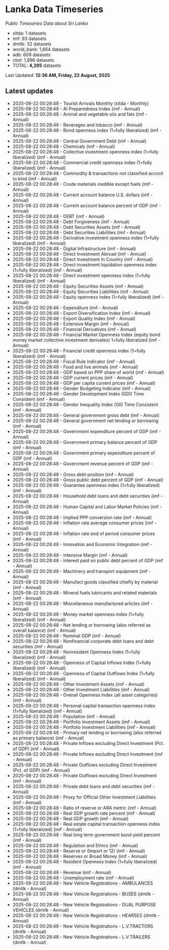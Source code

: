 # Lanka Data Timeseries
*Public Timeseries Data about Sri Lanka*

* sltda: 1 datasets
* imf: 93 datasets
* dmtlk: 32 datasets
* world_bank: 1,664 datasets
* adb: 609 datasets
* cbsl: 1,896 datasets
* TOTAL: **4,295** datasets

Last Updated: **12:36 AM, Friday, 22 August, 2025**

## Latest updates

* 2025-08-22 00:28:48 - Tourist Arrivals Monthly (sltda - Monthly)
* 2025-08-22 00:28:48 - AI Preparedness Index (imf - Annual)
* 2025-08-22 00:28:48 - Animal and vegetable oils and fats (imf - Annual)
* 2025-08-22 00:28:48 - Beverages and tobacco (imf - Annual)
* 2025-08-22 00:28:48 - Bond openness index (1=fully liberalized) (imf - Annual)
* 2025-08-22 00:28:48 - Central Government Debt (imf - Annual)
* 2025-08-22 00:28:48 - Chemicals (imf - Annual)
* 2025-08-22 00:28:48 - Collective investment openness index (1=fully liberalized) (imf - Annual)
* 2025-08-22 00:28:48 - Commercial credit openness index (1=fully liberalized) (imf - Annual)
* 2025-08-22 00:28:48 - Commodity & transactions not classified accord to kind (imf - Annual)
* 2025-08-22 00:28:48 - Crude materials inedible except fuels (imf - Annual)
* 2025-08-22 00:28:48 - Current account balance U.S. dollars (imf - Annual)
* 2025-08-22 00:28:48 - Current account balance percent of GDP (imf - Annual)
* 2025-08-22 00:28:48 - DEBT (imf - Annual)
* 2025-08-22 00:28:48 - Debt Forgiveness (imf - Annual)
* 2025-08-22 00:28:48 - Debt Securities Assets (imf - Annual)
* 2025-08-22 00:28:48 - Debt Securities Liabilities (imf - Annual)
* 2025-08-22 00:28:48 - Derivative investment openness index (1=fully liberalized) (imf - Annual)
* 2025-08-22 00:28:48 - Digital Infrastructure (imf - Annual)
* 2025-08-22 00:28:48 - Direct Investment Abroad (imf - Annual)
* 2025-08-22 00:28:48 - Direct Investment In Country (imf - Annual)
* 2025-08-22 00:28:48 - Direct investment liquidation openness index (1=fully liberalized) (imf - Annual)
* 2025-08-22 00:28:48 - Direct investment openness index (1=fully liberalized) (imf - Annual)
* 2025-08-22 00:28:48 - Equity Securities Assets (imf - Annual)
* 2025-08-22 00:28:48 - Equity Securities Liabilities (imf - Annual)
* 2025-08-22 00:28:48 - Equity openness index (1=fully liberalized) (imf - Annual)
* 2025-08-22 00:28:48 - Expenditure (imf - Annual)
* 2025-08-22 00:28:48 - Export Diversification Index (imf - Annual)
* 2025-08-22 00:28:48 - Export Quality Index (imf - Annual)
* 2025-08-22 00:28:48 - Extensive Margin (imf - Annual)
* 2025-08-22 00:28:48 - Financial Derivatives (imf - Annual)
* 2025-08-22 00:28:48 - Financial Market Openness Index (equity bond money market collective investment derivates) 1=fully liberalized (imf - Annual)
* 2025-08-22 00:28:48 - Financial credit openness index (1=fully liberalized) (imf - Annual)
* 2025-08-22 00:28:48 - Fiscal Rule Indicator (imf - Annual)
* 2025-08-22 00:28:48 - Food and live animals (imf - Annual)
* 2025-08-22 00:28:48 - GDP based on PPP share of world (imf - Annual)
* 2025-08-22 00:28:48 - GDP current prices (imf - Annual)
* 2025-08-22 00:28:48 - GDP per capita current prices (imf - Annual)
* 2025-08-22 00:28:48 - Gender Budgeting Indicator (imf - Annual)
* 2025-08-22 00:28:48 - Gender Development Index (GDI) Time Consistent (imf - Annual)
* 2025-08-22 00:28:48 - Gender Inequality Index (GII) Time Consistent (imf - Annual)
* 2025-08-22 00:28:48 - General government gross debt (imf - Annual)
* 2025-08-22 00:28:48 - General government net lending or borrowing (imf - Annual)
* 2025-08-22 00:28:48 - Government expenditure percent of GDP (imf - Annual)
* 2025-08-22 00:28:48 - Government primary balance percent of GDP (imf - Annual)
* 2025-08-22 00:28:48 - Government primary expenditure percent of GDP (imf - Annual)
* 2025-08-22 00:28:48 - Government revenue percent of GDP (imf - Annual)
* 2025-08-22 00:28:48 - Gross debt position (imf - Annual)
* 2025-08-22 00:28:48 - Gross public debt percent of GDP (imf - Annual)
* 2025-08-22 00:28:48 - Guarantee openness index (1=fully liberalized) (imf - Annual)
* 2025-08-22 00:28:48 - Household debt loans and debt securities (imf - Annual)
* 2025-08-22 00:28:48 - Human Capital and Labor Market Policies (imf - Annual)
* 2025-08-22 00:28:48 - Implied PPP conversion rate (imf - Annual)
* 2025-08-22 00:28:48 - Inflation rate average consumer prices (imf - Annual)
* 2025-08-22 00:28:48 - Inflation rate end of period consumer prices (imf - Annual)
* 2025-08-22 00:28:48 - Innovation and Economic Integration (imf - Annual)
* 2025-08-22 00:28:48 - Intensive Margin (imf - Annual)
* 2025-08-22 00:28:48 - Interest paid on public debt percent of GDP (imf - Annual)
* 2025-08-22 00:28:48 - Machinery and transport equipment (imf - Annual)
* 2025-08-22 00:28:48 - Manufact goods classified chiefly by material (imf - Annual)
* 2025-08-22 00:28:48 - Mineral fuels lubricants and related materials (imf - Annual)
* 2025-08-22 00:28:48 - Miscellaneous manufactured articles (imf - Annual)
* 2025-08-22 00:28:48 - Money market openness index (1=fully liberalized) (imf - Annual)
* 2025-08-22 00:28:48 - Net lending or borrowing (also referred as overall balance) (imf - Annual)
* 2025-08-22 00:28:48 - Nominal GDP (imf - Annual)
* 2025-08-22 00:28:48 - Nonfinancial corporate debt loans and debt securities (imf - Annual)
* 2025-08-22 00:28:48 - Nonresident Openness Index (1=fully liberalized) (imf - Annual)
* 2025-08-22 00:28:48 - Openness of Capital Inflows Index (1=fully liberalized) (imf - Annual)
* 2025-08-22 00:28:48 - Openness of Capital Outflows Index (1=fully liberalized) (imf - Annual)
* 2025-08-22 00:28:48 - Other Investment Assets (imf - Annual)
* 2025-08-22 00:28:48 - Other Investment Liabilities (imf - Annual)
* 2025-08-22 00:28:48 - Overall Openness Index (all asset categories) (imf - Annual)
* 2025-08-22 00:28:48 - Personal capital transaction openness index (1=fully liberalized) (imf - Annual)
* 2025-08-22 00:28:48 - Population (imf - Annual)
* 2025-08-22 00:28:48 - Portfolio Investment Assets (imf - Annual)
* 2025-08-22 00:28:48 - Portfolio Investment Liabilities (imf - Annual)
* 2025-08-22 00:28:48 - Primary net lending or borrowing (also referred as primary balance) (imf - Annual)
* 2025-08-22 00:28:48 - Private Inflows excluding Direct Investment (Pct. of GDP) (imf - Annual)
* 2025-08-22 00:28:48 - Private Inflows excluding Direct Investment (imf - Annual)
* 2025-08-22 00:28:48 - Private Outflows excluding Direct Investment (Pct. of GDP) (imf - Annual)
* 2025-08-22 00:28:48 - Private Outflows excluding Direct Investment (imf - Annual)
* 2025-08-22 00:28:48 - Private debt loans and debt securities (imf - Annual)
* 2025-08-22 00:28:48 - Proxy for Official Other Investment Liabilities (imf - Annual)
* 2025-08-22 00:28:48 - Ratio of reserve or ARA metric (imf - Annual)
* 2025-08-22 00:28:48 - Real GDP growth rate percent (imf - Annual)
* 2025-08-22 00:28:48 - Real GDP growth (imf - Annual)
* 2025-08-22 00:28:48 - Real estate capital transaction openness index (1=fully liberalized) (imf - Annual)
* 2025-08-22 00:28:48 - Real long term government bond yield percent (imf - Annual)
* 2025-08-22 00:28:48 - Regulation and Ethics (imf - Annual)
* 2025-08-22 00:28:48 - Reserve or (Import or 12) (imf - Annual)
* 2025-08-22 00:28:48 - Reserves or Broad Money (imf - Annual)
* 2025-08-22 00:28:48 - Resident Openness Index (1=fully liberalized) (imf - Annual)
* 2025-08-22 00:28:48 - Revenue (imf - Annual)
* 2025-08-22 00:28:48 - Unemployment rate (imf - Annual)
* 2025-08-22 00:28:48 - New Vehicle Registrations - AMBULANCES (dmtlk - Annual)
* 2025-08-22 00:28:48 - New Vehicle Registrations - BUSES (dmtlk - Annual)
* 2025-08-22 00:28:48 - New Vehicle Registrations - DUAL PURPOSE VEHICLES (dmtlk - Annual)
* 2025-08-22 00:28:48 - New Vehicle Registrations - HEARSES (dmtlk - Annual)
* 2025-08-22 00:28:48 - New Vehicle Registrations - L.V.TRACTORS (dmtlk - Annual)
* 2025-08-22 00:28:48 - New Vehicle Registrations - L.V.TRAILERS (dmtlk - Annual)